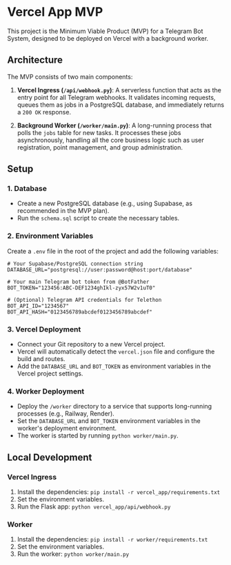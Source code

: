 # Vercel App MVP

This project is the Minimum Viable Product (MVP) for a Telegram Bot System, designed to be deployed on Vercel with a background worker.

## Architecture

The MVP consists of two main components:

1.  **Vercel Ingress (`/api/webhook.py`)**: A serverless function that acts as the entry point for all Telegram webhooks. It validates incoming requests, queues them as jobs in a PostgreSQL database, and immediately returns a `200 OK` response.

2.  **Background Worker (`/worker/main.py`)**: A long-running process that polls the `jobs` table for new tasks. It processes these jobs asynchronously, handling all the core business logic such as user registration, point management, and group administration.

## Setup

### 1. Database

-   Create a new PostgreSQL database (e.g., using Supabase, as recommended in the MVP plan).
-   Run the `schema.sql` script to create the necessary tables.

### 2. Environment Variables

Create a `.env` file in the root of the project and add the following variables:

```
# Your Supabase/PostgreSQL connection string
DATABASE_URL="postgresql://user:password@host:port/database"

# Your main Telegram bot token from @BotFather
BOT_TOKEN="123456:ABC-DEF1234ghIkl-zyx57W2v1uT0"

# (Optional) Telegram API credentials for Telethon
BOT_API_ID="1234567"
BOT_API_HASH="0123456789abcdef0123456789abcdef"
```

### 3. Vercel Deployment

-   Connect your Git repository to a new Vercel project.
-   Vercel will automatically detect the `vercel.json` file and configure the build and routes.
-   Add the `DATABASE_URL` and `BOT_TOKEN` as environment variables in the Vercel project settings.

### 4. Worker Deployment

-   Deploy the `/worker` directory to a service that supports long-running processes (e.g., Railway, Render).
-   Set the `DATABASE_URL` and `BOT_TOKEN` environment variables in the worker's deployment environment.
-   The worker is started by running `python worker/main.py`.

## Local Development

### Vercel Ingress

1.  Install the dependencies: `pip install -r vercel_app/requirements.txt`
2.  Set the environment variables.
3.  Run the Flask app: `python vercel_app/api/webhook.py`

### Worker

1.  Install the dependencies: `pip install -r worker/requirements.txt`
2.  Set the environment variables.
3.  Run the worker: `python worker/main.py`